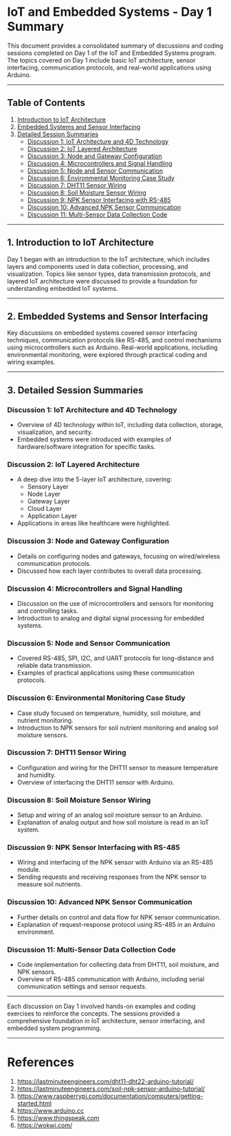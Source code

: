 # IoT and Embedded Systems - Day 1 Summary

This document provides a consolidated summary of discussions and coding sessions completed on Day 1 of the IoT and Embedded Systems program. The topics covered on Day 1 include basic IoT architecture, sensor interfacing, communication protocols, and real-world applications using Arduino.

---

## Table of Contents
1. [Introduction to IoT Architecture](#introduction-to-iot-architecture)
2. [Embedded Systems and Sensor Interfacing](#embedded-systems-and-sensor-interfacing)
3. [Detailed Session Summaries](#detailed-session-summaries)
   - [Discussion 1: IoT Architecture and 4D Technology](#discussion-1-iot-architecture-and-4d-technology)
   - [Discussion 2: IoT Layered Architecture](#discussion-2-iot-layered-architecture)
   - [Discussion 3: Node and Gateway Configuration](#discussion-3-node-and-gateway-configuration)
   - [Discussion 4: Microcontrollers and Signal Handling](#discussion-4-microcontrollers-and-signal-handling)
   - [Discussion 5: Node and Sensor Communication](#discussion-5-node-and-sensor-communication)
   - [Discussion 6: Environmental Monitoring Case Study](#discussion-6-environmental-monitoring-case-study)
   - [Discussion 7: DHT11 Sensor Wiring](#discussion-7-dht11-sensor-wiring)
   - [Discussion 8: Soil Moisture Sensor Wiring](#discussion-8-soil-moisture-sensor-wiring)
   - [Discussion 9: NPK Sensor Interfacing with RS-485](#discussion-9-npk-sensor-interfacing-with-rs-485)
   - [Discussion 10: Advanced NPK Sensor Communication](#discussion-10-advanced-npk-sensor-communication)
   - [Discussion 11: Multi-Sensor Data Collection Code](#discussion-11-multi-sensor-data-collection-code)

---

## 1. Introduction to IoT Architecture

Day 1 began with an introduction to the IoT architecture, which includes layers and components used in data collection, processing, and visualization. Topics like sensor types, data transmission protocols, and layered IoT architecture were discussed to provide a foundation for understanding embedded IoT systems.

---

## 2. Embedded Systems and Sensor Interfacing

Key discussions on embedded systems covered sensor interfacing techniques, communication protocols like RS-485, and control mechanisms using microcontrollers such as Arduino. Real-world applications, including environmental monitoring, were explored through practical coding and wiring examples.

---

## 3. Detailed Session Summaries

### Discussion 1: IoT Architecture and 4D Technology
- Overview of 4D technology within IoT, including data collection, storage, visualization, and security.
- Embedded systems were introduced with examples of hardware/software integration for specific tasks.

### Discussion 2: IoT Layered Architecture
- A deep dive into the 5-layer IoT architecture, covering:
  - Sensory Layer
  - Node Layer
  - Gateway Layer
  - Cloud Layer
  - Application Layer
- Applications in areas like healthcare were highlighted.

### Discussion 3: Node and Gateway Configuration
- Details on configuring nodes and gateways, focusing on wired/wireless communication protocols.
- Discussed how each layer contributes to overall data processing.

### Discussion 4: Microcontrollers and Signal Handling
- Discussion on the use of microcontrollers and sensors for monitoring and controlling tasks.
- Introduction to analog and digital signal processing for embedded systems.

### Discussion 5: Node and Sensor Communication
- Covered RS-485, SPI, I2C, and UART protocols for long-distance and reliable data transmission.
- Examples of practical applications using these communication protocols.

### Discussion 6: Environmental Monitoring Case Study
- Case study focused on temperature, humidity, soil moisture, and nutrient monitoring.
- Introduction to NPK sensors for soil nutrient monitoring and analog soil moisture sensors.

### Discussion 7: DHT11 Sensor Wiring
- Configuration and wiring for the DHT11 sensor to measure temperature and humidity.
- Overview of interfacing the DHT11 sensor with Arduino.

### Discussion 8: Soil Moisture Sensor Wiring
- Setup and wiring of an analog soil moisture sensor to an Arduino.
- Explanation of analog output and how soil moisture is read in an IoT system.

### Discussion 9: NPK Sensor Interfacing with RS-485
- Wiring and interfacing of the NPK sensor with Arduino via an RS-485 module.
- Sending requests and receiving responses from the NPK sensor to measure soil nutrients.

### Discussion 10: Advanced NPK Sensor Communication
- Further details on control and data flow for NPK sensor communication.
- Explanation of request-response protocol using RS-485 in an Arduino environment.

### Discussion 11: Multi-Sensor Data Collection Code
- Code implementation for collecting data from DHT11, soil moisture, and NPK sensors.
- Overview of RS-485 communication with Arduino, including serial communication settings and sensor requests.

---

Each discussion on Day 1 involved hands-on examples and coding exercises to reinforce the concepts. The sessions provided a comprehensive foundation in IoT architecture, sensor interfacing, and embedded system programming.

---
# References
1. https://lastminuteengineers.com/dht11-dht22-arduino-tutorial/
2. https://lastminuteengineers.com/soil-npk-sensor-arduino-tutorial/
3. https://www.raspberrypi.com/documentation/computers/getting-started.html
4. https://www.arduino.cc
5. https://www.thingspeak.com
6. https://wokwi.com/ 
